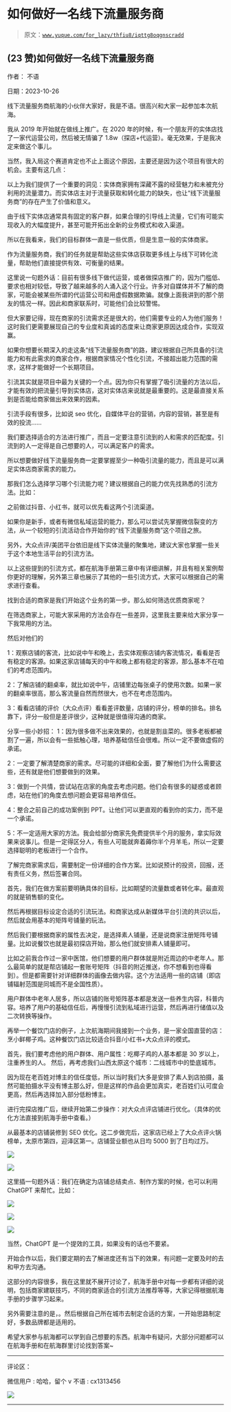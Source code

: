 # 如何做好一名线下流量服务商

> 原文：[`www.yuque.com/for_lazy/thfiu8/iqttg8oqgnscradd`](https://www.yuque.com/for_lazy/thfiu8/iqttg8oqgnscradd)

## (23 赞)如何做好一名线下流量服务商

作者： 不语

日期：2023-10-26

线下流量服务商航海的小伙伴大家好，我是不语。很高兴和大家一起参加本次航海。

我从 2019 年开始就在做线上推广。在 2020 年的时候，有一个朋友开的实体店找了一家代运营公司，然后被无情骗了 1.8w（探店+代运营）。毫无效果，于是我决定来做这个事儿。

当然，我入局这个赛道肯定也不止上面这个原因，主要还是因为这个项目有很大的机会。主要有这几点：

以上为我们提供了一个重要的洞见：实体商家拥有深藏不露的经营魅力和未被充分利用的流量潜力。而实体店主对于流量获取和转化能力的缺失，也让“线下流量服务商”的存在产生了价值和意义。

由于线下实体店通常具有固定的客户群，如果合理的引导线上流量，它们有可能实现收入的大幅度提升，甚至可能开拓出全新的业务模式和收入渠道。

所以在我看来，我们的目标群体一直是一些优质，但是生意一般的实体商家。

作为流量服务商，我们的任务就是帮助这些实体店获取更多线上与线下可转化流量，帮助他们直接提供有效、可衡量的结果。

这里说一句题外话：目前有很多线下做代运营，或者做探店推广的，因为门槛低、要求也相对较低，导致了越来越多的人涌入这个行业。许多对自媒体并不了解的商家，可能会被某些所谓的代运营公司和用虚假数据欺骗。就像上面我讲到的那个朋友的情况一样。因此和商家联系时，可能他们会比较警惕。

但大家要记得，现在商家的引流需求还是很大的，他们需要专业的人为他们服务！这时我们更需要展现自己的专业度和真诚的态度来让商家更原因达成合作，实现双赢。

如果你想要长期深入的走这条“线下流量服务商”的路，建议根据自己所具备的引流能力和有此需求的商家合作，根据商家情况个性化引流，不接超出能力范围的需求，这样才能做好一个长期项目。

引流其实就是项目中最为关键的一个点。因为你只有掌握了吸引流量的方法以后，才能有效的把流量引导到实体店，这对实体店来说就是最重要的。这是最直接关系到是否能给商家做出来效果的因素。

引流手段有很多，比如说 seo 优化，自媒体平台的营销，内容的营销，甚至是有效的投流……

我们要选择适合的方法进行推广，而且一定要注意引流到的人和需求的匹配度。引流到的人一定得是自己想要的人，可以满足客户的需求。

所以想要做好线下流量服务商一定要掌握至少一种吸引流量的能力，而且是可以满足实体店商家需求的能力。

那我们怎么选择学习哪个引流能力呢？建议根据自己的能力优先找熟悉的引流方法。比如：

之前做过抖音、小红书，就可以优先看这两个引流渠道。

如果你是新手，或者有微信私域运营的能力，那么可以尝试先掌握微信裂变的方法，从一个较短的引流活动合作开始你的“线下流量服务商”这个项目之旅。

另外，大众点评/美团平台依旧是线下实体流量的聚集地，建议大家也掌握一些关于这个本地生活平台的引流方法。

以上这些提到的引流方式，都在航海手册第三章中有详细讲解，并且有相关案例帮你更好的理解，另外第三章也展示了其他的一些引流方式，大家可以根据自己的需求进行查看。

找到合适的商家是我们开始这个业务的第一步。那么如何筛选优质商家呢？

在筛选商家上，可能大家采用的方法会存在一些差异，这里我主要来给大家分享一下我常用的方法。

然后对他们的

1：观察店铺的客流，比如说中午和晚上，去实体观察店铺内客流情况，看看是否有稳定的客源。如果这家店铺每天的中午和晚上都有稳定的客源，那么基本不在咱们的考虑范围内。

2：了解店铺的翻桌率，就比如说中午，店铺里边每张桌子的使用次数。如果一家的翻桌率很高，那么客流量自然而然很大，也不在考虑范围内。

3：看看店铺的评价（大众点评）看看差评数量，店铺的评分，榜单的排名。排名靠下，评分一般但是差评很少，这种就是很值得沟通的商家。

分享一些小妙招：
1：因为很多做不出来效果的，也就是割韭菜的。很多老板都被割了一遍，所以会有一些抵触心理，培养基础信任会很难。所以一定不要做虚假的承诺。

2：一定要了解清楚商家的需求。尽可能的详细和全面，要了解他们为什么需要这些，还有就是他们想要做到的效果。

3：做到一个共情，尝试站在店家的角度去考虑问题。他们会有很多的疑惑或者顾虑，站在他们的角度去想问题会更容易培养信任。

4：整合之前自己的成功案例到 PPT。让他们可以更直观的看到你的实力，而不是一个承诺。

5：不一定适用大家的方法。我会给部分商家先免费提供半个月的服务，拿实际效果来说事儿。但是一定得区分人，有些人可能就奔着薅你半个月羊毛，所以一定要选择聪明的老板进行一个合作。

了解完商家需求后，需要制定一份详细的合作方案。比如说预计的投资，回报，还有责任义务，然后签署合同。

首先，我们在做方案前要明确具体的目标，比如期望的流量数或者转化率。最直观的就是销售额的变化。

然后再根据目标设定合适的引流玩法。和商家达成从新媒体平台引流的共识以后，然后就会用基本的矩阵号铺量的玩法。

然后我们要根据商家的属性去决定，是选择素人铺量，还是说商家注册矩阵号铺量。比如说餐饮也就是最初探店开始，那么他们就安排素人铺量即可。

比如之前我合作过一家中医馆，他们想要的用户群体就是附近周边的中老年人。那么最简单的就是帮店铺起一套账号矩阵（抖音的附近推送，你不想看到也得看到）。但是都需要针对详细群体的画像去做内容。这个方法适用一些的店铺（即店铺辐射范围是同城而不是全国性质）。

用户群体中老年人居多，所以店铺的账号矩阵基本都是发送一些养生内容，科普内容。培养了用户的基础信任后，再慢慢引流到私域进行运营，然后再进行储值以及二次转换等操作。

再举一个餐饮门店的例子，上次航海期间我接到一个业务，是一家全国直营的店：烹小鲜椰子鸡。这种餐饮门店比较适合抖音/小红书+大众点评的模式。

首先，我们要考虑他的用户群体、用户属性：吃椰子鸡的人基本都是 30 岁以上，注重养生的人。
然后，再考虑我们山西太原这个城市：二线城市中的垫底城市。

因为现在老百姓对博主的信任度低，所以当时我们大多是安排了素人到店拍摄，虽然可能拍摄水平没有博主那么好，但是这样的作品会更加真实，老百姓们认可度会更高，然后再选择加入部分低粉博主。

进行完探店推广后，继续开始第二步操作：对大众点评店铺进行优化。（具体的优化方法直接到航海手册中查看。）

从最基本的店铺装修到 SEO 优化。这二步做完后，这家店已经上了大众点评火锅榜单，太原市第四，迎泽区第一。店铺营业额也从日均 5000 到了日均过万。

![](img/77940e2b033be3b0ad048edd08ae40c0.png)

![](img/5d604d6d99edfc484e80a1b1807b5d6a.png)

这里插一句题外话：我们在确定为店铺总结卖点、制作方案的时候，也可以利用 ChatGPT 来帮忙。比如：

![](img/9a21beffe9ee7210bf0476f5bc18a6ba.png)

![](img/017bce904a9fe17adde1366b62a6fcb9.png)

![](img/57cb56ad394a4929da1c367ae0c8946e.png)

当然，ChatGPT 是一个提效的工具，如果没有的话也不要紧。

开始合作以后，我们要定期的去了解进度还有当下的效果，有问题一定要及时的去和甲方去沟通。

这部分的内容很多，我在这里就不展开讨论了，航海手册中对每一步都有详细的说明，包括商家建联技巧，不同的商家适合的引流方法推荐等等，大家记得根据航海手册的步骤学习起来。

另外需要注意的是，。然后根据自己所在城市去制定合适的方案，一开始思路制定好，多数品牌都是适用的。

希望大家参与航海都可以学到自己想要的东西。航海中有疑问，大部分问题都可以在航海手册和在航海群里讨论找到答案~

* * *

评论区：

微信用户 : 哈哈，留个 v
不语 : cx1313456

![](img/1c37d505930596d12a88ab23e11aa07a.png)

* * *